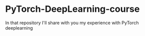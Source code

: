# PyTorch-DeepLearning-course
In that repository I'll share with you my experience with PyTorch deeplearning
